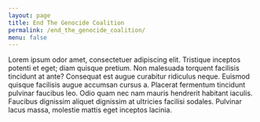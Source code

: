 ```yaml
---
layout: page
title: End The Genocide Coalition
permalink: /end_the_genocide_coalition/
menu: false
---
```

Lorem ipsum odor amet, consectetuer adipiscing elit. Tristique inceptos potenti et eget; diam quisque pretium. Non malesuada torquent facilisis tincidunt at ante? Consequat est augue curabitur ridiculus neque. Euismod quisque facilisis augue accumsan cursus a. Placerat fermentum tincidunt pulvinar faucibus leo. Odio quam nec nam mauris hendrerit habitant iaculis. Faucibus dignissim aliquet dignissim at ultricies facilisi sodales. Pulvinar lacus massa, molestie mattis eget inceptos lacinia.